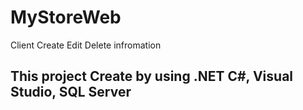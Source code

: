 # MyStoreWeb
Client Create Edit Delete infromation 
## This project Create by using .NET C#,  Visual Studio, SQL Server
